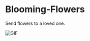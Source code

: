 # Blooming-Flowers

Send flowers to a loved one.

![GIF]("https://github.com/aryashah2k/blooming-flowers/blob/main/assets/splash.gif")

